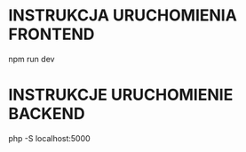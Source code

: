 # INSTRUKCJA URUCHOMIENIA FRONTEND

npm run dev

# INSTRUKCJE URUCHOMIENIE BACKEND
php -S localhost:5000